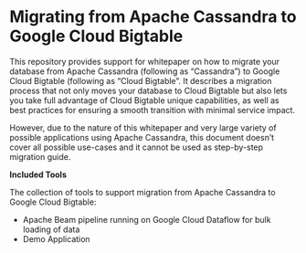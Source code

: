 # Migrating from Apache Cassandra to Google Cloud Bigtable

This repository provides support for whitepaper on how to migrate your database from Apache Cassandra (following as “Cassandra”) to Google Cloud Bigtable (following as “Cloud Bigtable”. It describes a migration process that not only moves your database to Cloud Bigtable but also lets you take full advantage of Cloud Bigtable unique capabilities, as well as best practices for ensuring a smooth transition with minimal service impact.

However, due to the nature of this whitepaper and very large variety of possible applications using Apache Cassandra, this document doesn’t cover all possible use-cases and it cannot be used as step-by-step migration guide.

**Included Tools**

The collection of tools to support migration from Apache Cassandra to Google Cloud Bigtable:

 - Apache Beam pipeline running on Google Cloud Dataflow for bulk loading of data
 - Demo Application
